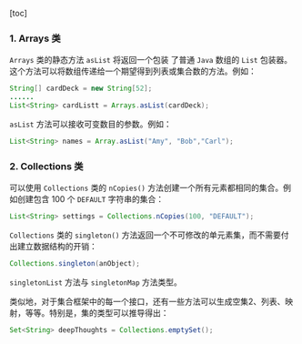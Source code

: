 [toc]

### 1. Arrays 类

`Arrays` 类的静态方法 `asList` 将返回一个包装  了普通 `Java` 数组的 `List` 包装器。这个方法可以将数组传递给一个期望得到列表或集合数的方法。例如：

```java
String[] cardDeck = new String[52];
......
List<String> cardListt = Arrays.asList(cardDeck);
```

`asList` 方法可以接收可变数目的参数。例如：

```java
List<String> names = Array.asList("Amy", "Bob","Carl");
```

### 2. Collections 类

可以使用 `Collections` 类的 `nCopies()` 方法创建一个所有元素都相同的集合。例如创建包含 100 个 `DEFAULT` 字符串的集合：

```java
List<String> settings = Collections.nCopies(100, "DEFAULT");
```

`Collections` 类的 `singleton()` 方法返回一个不可修改的单元素集，而不需要付出建立数据结构的开销：

```java
Collections.singleton(anObject);
```

`singletonList` 方法与 `singletonMap` 方法类型。

类似地，对于集合框架中的每一个接口，还有一些方法可以生成空集2、列表、映射，等等。特别是，集的类型可以推导得出：

```java
Set<String> deepThoughts = Collections.emptySet();
```




